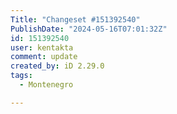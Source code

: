 ```yaml
---
Title: "Changeset #151392540"
PublishDate: "2024-05-16T07:01:32Z"
id: 151392540
user: kentakta
comment: update
created_by: iD 2.29.0
tags:
  - Montenegro

---
```

